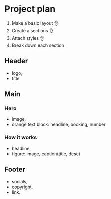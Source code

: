 # Project plan

1. Make a basic layout 👌
2. Create a sections 👌
3. Attach styles 👌
4. Break down each section

## Header

- logo,
- title

## Main

### Hero

- image,
- orange text block: headline, booking, number

### How it works

- headline,
- figure: image, caption(title, desc)

## Footer

- socials,
- copyright,
- link.
